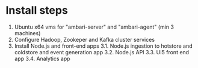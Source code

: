 # Install steps

1. Ubuntu x64 vms for "ambari-server" and "ambari-agent" (min 3 machines)
2. Configure Hadoop, Zookeper and Kafka cluster services
3. Install Node.js and front-end apps
   3.1. Node.js ingestion to hotstore and coldstore and event generation app
   3.2. Node.js API
   3.3. UI5 front end app
   3.4. Analytics app
